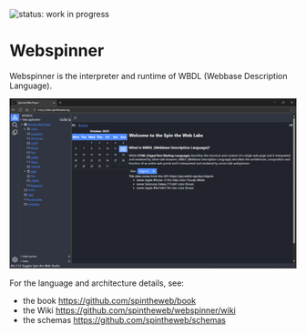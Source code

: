 ![status: work in progress](https://img.shields.io/badge/status-WIP-yellow)

# Webspinner

Webspinner is the interpreter and runtime of WBDL (Webbase Description Language).

![Webspinner Studio](./public/media/stwStudio.png)

For the language and architecture details, see:
- the book https://github.com/spintheweb/book
- the Wiki https://github.com/spintheweb/webspinner/wiki
- the schemas https://github.com/spintheweb/schemas
